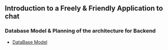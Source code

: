 ## Introduction to a Freely & Friendly Application to chat

### Database Model & Planning of the architecture for Backend 
- [DataBase Model](https://app.eraser.io/workspace/eSMSPrU6LzmQSD96UM7a?origin=share)